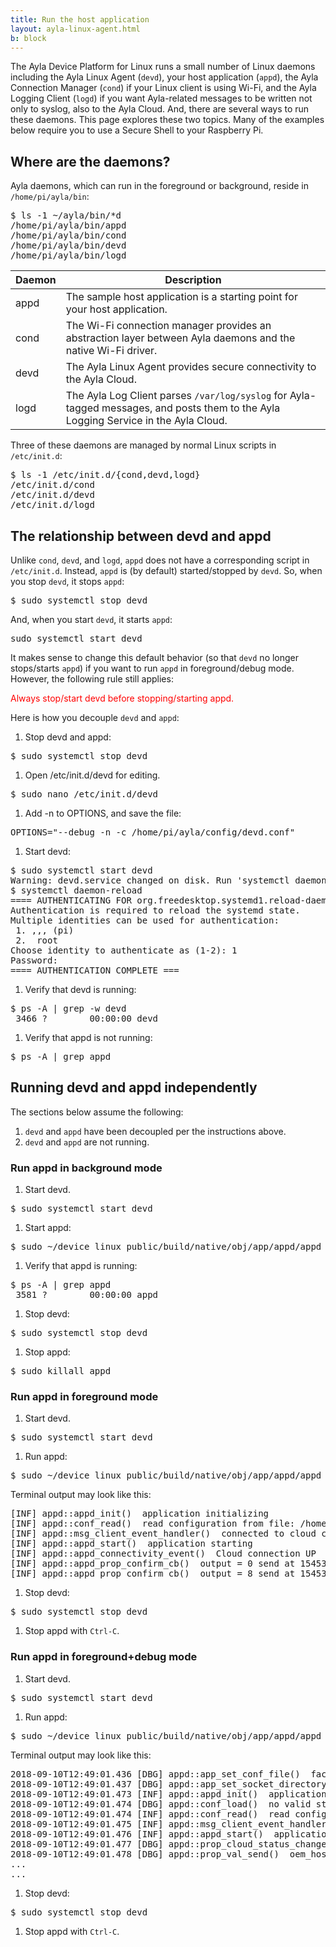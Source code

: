 ```yaml
---
title: Run the host application
layout: ayla-linux-agent.html
b: block
---
```


The Ayla Device Platform for Linux runs a small number of Linux daemons including the Ayla Linux Agent (<code>devd</code>), your host application (<code>appd</code>), the Ayla Connection Manager (<code>cond</code>) if your Linux client is using Wi-Fi, and the Ayla Logging Client (<code>logd</code>) if you want Ayla-related messages to be written not only to syslog, also to the Ayla Cloud. And, there are several ways to run these daemons. This page explores these two topics. Many of the examples below require you to use a Secure Shell to your Raspberry Pi.

## Where are the daemons?

Ayla daemons, which can run in the foreground or background, reside in <code>/home/pi/ayla/bin</code>:

<pre>
$ ls -1 &#126;/ayla/bin/*d
/home/pi/ayla/bin/appd
/home/pi/ayla/bin/cond
/home/pi/ayla/bin/devd
/home/pi/ayla/bin/logd
</pre>

|Daemon|Description|
|-|-|
|appd|The sample host application is a starting point for your host application.|
|cond|The Wi-Fi connection manager provides an abstraction layer between Ayla daemons and the native Wi-Fi driver.|
|devd|The Ayla Linux Agent provides secure connectivity to the Ayla Cloud.|
|logd|The Ayla Log Client parses <code>/var/log/syslog</code> for Ayla-tagged messages, and posts them to the Ayla Logging Service in the Ayla Cloud.

Three of these daemons are managed by normal Linux scripts in <code>/etc/init.d</code>:

<pre>
$ ls -1 /etc/init.d/{cond,devd,logd}
/etc/init.d/cond
/etc/init.d/devd
/etc/init.d/logd
</pre>

## The relationship between devd and appd

Unlike <code>cond</code>, <code>devd</code>, and <code>logd</code>, <code>appd</code> does not have a corresponding script in <code>/etc/init.d</code>. Instead, <code>appd</code> is (by default) started/stopped by <code>devd</code>. So, when you stop <code>devd</code>, it stops <code>appd</code>:

<pre>
$ sudo systemctl stop devd
</pre>

And, when you start <code>devd</code>, it starts <code>appd</code>:

<pre>
sudo systemctl start devd
</pre>

It makes sense to change this default behavior (so that <code>devd</code> no longer stops/starts <code>appd</code>) if you want to run <code>appd</code> in foreground/debug mode. However, the following rule still applies:

<span style="color:red;">Always stop/start devd before stopping/starting appd.</span>

Here is how you decouple <code>devd</code> and <code>appd</code>:

1. Stop devd and appd:
<pre>
$ sudo systemctl stop devd
</pre>
1. Open /etc/init.d/devd for editing.
<pre>
$ sudo nano /etc/init.d/devd
</pre>
1. Add -n to OPTIONS, and save the file:
<pre>
OPTIONS="--debug -n -c /home/pi/ayla/config/devd.conf"
</pre>
1. Start devd:
<pre>
$ sudo systemctl start devd
Warning: devd.service changed on disk. Run 'systemctl daemon-reload' to reload units.
$ systemctl daemon-reload
==== AUTHENTICATING FOR org.freedesktop.systemd1.reload-daemon ===
Authentication is required to reload the systemd state.
Multiple identities can be used for authentication:
 1. ,,, (pi)
 2.  root
Choose identity to authenticate as (1-2): 1
Password: 
==== AUTHENTICATION COMPLETE ===
</pre>
1. Verify that devd is running:
<pre>
$ ps -A | grep -w devd
 3466 ?        00:00:00 devd
</pre>
1. Verify that appd is not running:
<pre>
$ ps -A | grep appd
</pre>

## Running devd and appd independently

The sections below assume the following:
1. <code>devd</code> and <code>appd</code> have been decoupled per the instructions above.
1. <code>devd</code> and <code>appd</code> are not running.

### Run appd in background mode

1. Start devd.
<pre>
$ sudo systemctl start devd
</pre>
1. Start appd:
<pre>
$ sudo &#126;/device_linux_public/build/native/obj/app/appd/appd -c /home/pi/ayla/config/appd.conf
</pre>
1. Verify that appd is running:
<pre>
$ ps -A | grep appd
 3581 ?        00:00:00 appd
</pre>
1. Stop devd:
<pre>
$ sudo systemctl stop devd
</pre>
1. Stop appd:
<pre>
$ sudo killall appd
</pre>

### Run appd in foreground mode

1. Start devd.
<pre>
$ sudo systemctl start devd
</pre>
1. Run appd:
<pre>
$ sudo &#126;/device_linux_public/build/native/obj/app/appd/appd -f -c /home/pi/ayla/config/appd.conf
</pre>
Terminal output may look like this:
<pre>
[INF] appd::appd_init()  application initializing
[INF] appd::conf_read()  read configuration from file: /home/pi/ayla/config/appd.conf.startup
[INF] appd::msg_client_event_handler()  connected to cloud client
[INF] appd::appd_start()  application starting
[INF] appd::appd_connectivity_event()  Cloud connection UP
[INF] appd::appd_prop_confirm_cb()  output = 0 send at 1545320451361 to dests 1 succeeded
[INF] appd::appd_prop_confirm_cb()  output = 8 send at 1545320452132 to dests 1 succeeded
</pre>
1. Stop devd:
<pre>
$ sudo systemctl stop devd
</pre>
1. Stop appd with <code>Ctrl-C</code>.

### Run appd in foreground+debug mode

1. Start devd.
<pre>
$ sudo systemctl start devd
</pre>
1. Run appd:
<pre>
$ sudo &#126;/device_linux_public/build/native/obj/app/appd/appd -f -d -c /home/pi/ayla/config/appd.conf
</pre>
Terminal output may look like this:
<pre>
2018-09-10T12:49:01.436 [DBG] appd::app_set_conf_file()  factory config: /home/pi/ayla/config/appd.conf, startup config dir: default
2018-09-10T12:49:01.437 [DBG] appd::app_set_socket_directory()  socket dir: /run
2018-09-10T12:49:01.473 [INF] appd::appd_init()  application initializing
2018-09-10T12:49:01.474 [DBG] appd::conf_load()  no valid startup config: /home/pi/ayla/config/appd.conf.startup
2018-09-10T12:49:01.474 [INF] appd::conf_read()  read configuration from file: /home/pi/ayla/config/appd.conf
2018-09-10T12:49:01.475 [INF] appd::msg_client_event_handler()  connected to cloud client
2018-09-10T12:49:01.476 [INF] appd::appd_start()  application starting
2018-09-10T12:49:01.477 [DBG] appd::prop_cloud_status_changed()  resending prop: oem_host_version
2018-09-10T12:49:01.478 [DBG] appd::prop_val_send()  oem_host_version
...
...
</pre>
1. Stop devd:
<pre>
$ sudo systemctl stop devd
</pre>
1. Stop appd with <code>Ctrl-C</code>.
